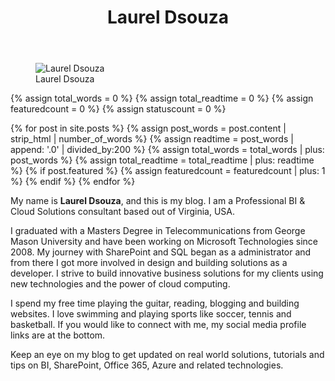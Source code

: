 ﻿---
layout: page
permalink: /about/index.html
title: Laurel Dsouza
tags: [ldsouza]
imagefeature: fourseasons.jpg
chart: true
---
<figure>
  <img src="{{ site.url }}/images/laurel-dsouza.jpg" alt="Laurel Dsouza">
  <figcaption>Laurel Dsouza</figcaption>
</figure>

{% assign total_words = 0 %}
{% assign total_readtime = 0 %}
{% assign featuredcount = 0 %}
{% assign statuscount = 0 %}

{% for post in site.posts %}
    {% assign post_words = post.content | strip_html | number_of_words %}
    {% assign readtime = post_words | append: '.0' | divided_by:200 %}
    {% assign total_words = total_words | plus: post_words %}
    {% assign total_readtime = total_readtime | plus: readtime %}
    {% if post.featured %}
    {% assign featuredcount = featuredcount | plus: 1 %}
    {% endif %}
{% endfor %}


My name is **Laurel Dsouza**, and this is my blog. I am a Professional BI & Cloud Solutions consultant based out of Virginia, USA.

I graduated with a Masters Degree in Telecommunications from George Mason University and have been working on Microsoft Technologies since 2008. My journey with SharePoint and SQL began as a administrator and from there I got more involved in design and building solutions as a developer. I strive to build innovative business solutions for my clients using new technologies and the power of cloud computing.

I spend my free time playing the guitar, reading, blogging and building websites. I love swimming and playing sports like soccer, tennis and basketball. If you would like to connect with me, my social media profile links are at the bottom.

Keep an eye on my blog to get updated on real world solutions, tutorials and tips on BI, SharePoint, Office 365, Azure and related technologies.



